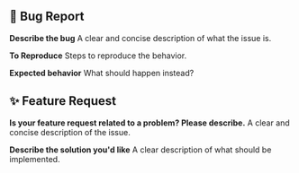 ## 🐛 Bug Report
**Describe the bug**
A clear and concise description of what the issue is.

**To Reproduce**
Steps to reproduce the behavior.

**Expected behavior**
What should happen instead?

## ✨ Feature Request
**Is your feature request related to a problem? Please describe.**
A clear and concise description of the issue.

**Describe the solution you'd like**
A clear description of what should be implemented.
